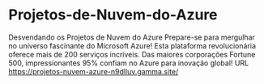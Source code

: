 # Projetos-de-Nuvem-do-Azure
Desvendando os Projetos de Nuvem do Azure
Prepare-se para mergulhar no universo fascinante do Microsoft Azure! Esta plataforma revolucionária oferece mais de 200 serviços incríveis. Das maiores corporações Fortune 500, impressionantes 95% confiam no Azure para inovação global!
URL https://projetos-nuvem-azure-n9dlluv.gamma.site/
